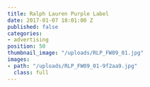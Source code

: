 ```yaml
---
title: Ralph Lauren Purple Label
date: 2017-01-07 18:01:00 Z
published: false
categories:
- advertising
position: 50
thumbnail_image: "/uploads/RLP_FW09_01.jpg"
images:
- path: "/uploads/RLP_FW09_01-9f2aa9.jpg"
  class: full
---
```


